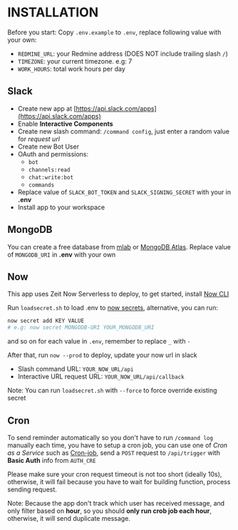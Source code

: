 # INSTALLATION
Before you start: Copy `.env.example` to `.env`, replace following value with your own:
- `REDMINE_URL`: your Redmine address (DOES NOT include trailing slash `/`)
- `TIMEZONE`: your current timezone. e.g: 7
- `WORK_HOURS`: total work hours per day

## Slack
- Create new app at [https://api.slack.com/apps](https://api.slack.com/apps)
- Enable **Interactive Components**
- Create new slash command: `/command config`, just enter a random value for *request url*
- Create new Bot User
- OAuth and permissions: 
    + `bot`
    + `channels:read`
    + `chat:write:bot`
    + `commands`
- Replace value of `SLACK_BOT_TOKEN` and `SLACK_SIGNING_SECRET` with your in **.env**
- Install app to your workspace

## MongoDB
You can create a free database from [mlab](https://mlab.com/) or [MongoDB Atlas](https://www.mongodb.com/cloud/atlas). Replace value of `MONGODB_URI` in **.env** with your own

## Now
This app uses Zeit Now Serverless to deploy, to get started, install [Now CLI](https://zeit.co/download)

Run `loadsecret.sh` to load .env to [now secrets](https://zeit.co/docs/v2/environment-variables-and-secrets), alternative, you can run:
```bash
now secret add KEY VALUE
# e.g: now secret MONGODB-URI YOUR_MONGODB_URI
```
and so on for each value in `.env`, remember to replace `_` with `-`

After that, run `now --prod` to deploy, update your now url in slack

- Slash command URL: `YOUR_NOW_URL/api`
- Interactive URL request URL: `YOUR_NOW_URL/api/callback`

Note: You can run `loadsecret.sh` with `--force` to force override existing secret

## Cron
To send reminder automatically so you don't have to run `/command log` manually each time, you have to setup a cron job, you can use one of *Cron as a Service* such as [Cron-job](https://cron-job.org/), send a `POST` request to `/api/trigger` with **Basic Auth** info from `AUTH_CRE`

Please make sure your cron request timeout is not too short (ideally 10s), otherwise, it will fail because you have to wait for building function, process sending request.

Note: Because the app don't track which user has received message, and only filter based on **hour**, so you should **only run crob job each hour**, otherwise, it will send duplicate message.